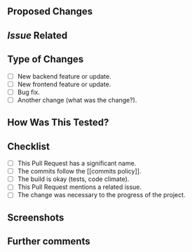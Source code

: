 ## Proposed Changes
<!--- Make a brief outline of your changes. -->
<!--- Faça um breve resumo de suas mudanças. -->

## _Issue_ Related
<!--- This project only accepts _pull requests_ related to opened _issues_. -->
<!--- If you are suggesting a new _feature_ or change, please discuss in a _issue_ before. -->
<!--- If you are correcting a _bug_, there should be a _issue_ describing it with steps to reproduce. -->
<!--- Please add the link to _issue_ here: -->
<!--- Este projeto apenas aceita _pull requests_ relacionadas à _issues_ abertas. -->
<!--- Se está sugerindo uma nova _feature_ ou mudança, por favor discuta em uma _issue_ antes. -->
<!--- Se está corrigindo um _bug_, deve haver uma _issue_ descrevendo-o com passos para reproduzir. -->
<!--- Por favor, adicione o link para a _issue_ aqui: -->

## Type of Changes
<!--- What type of change this Pull Request brings to SIGS? Put an **x** in the boxes that apply. -->
<!--- Que tipo de mudança o Pull Request traz para o SIGS? Coloque um **x** nas caixas que se aplicam. -->

- [ ] New backend feature or update.
- [ ] New frontend feature or update.
- [ ] Bug fix.
- [ ] Another change (what was the change?).

## How Was This Tested?
<!--- Please describe in detail how you tested your changes. -->
<!--- Include details of your test setup and the tests you ran -->
<!--- to see how your change affects other areas of the code, etc. -->
<!--- Por favor, descreva detalhadamente como você testou suas mudanças. -->
<!--- Inclua detalhes do seu ambiente de teste e os testes que você executou -->
<!--- para ver como a sua alteração afeta outras áreas do código, etc. -->

## Checklist
<!--- Put an **x** in the boxes that apply. If you're confused about any of the following topics, ask us. We're here to help you! -->
<!--- Coloque um **x** nas caixas que se aplicam. Se você está confuso sobre qualquer um dos tópicos a seguir, pergunte-nos. Estamos aqui para ajudar você! -->

- [ ] This Pull Request has a significant name.
- [ ] The commits follow the [[commits policy]].
- [ ] The build is okay (tests, code climate).
- [ ] This Pull Request mentions a related issue.
- [ ] The change was necessary to the progress of the project.

## Screenshots
<!--- If necessary, use screenshots to show us your changes on the frontend. -->
<!--- Se necessário, use capturas de tela para nos mostrar suas alterações no frontend. -->

## Further comments
<!--- If you have something more to tell us (questions, explanations, etc) write them down here. We'll answer you as soon as possible. -->
<!--- Se você tem algo mais para nos dizer (perguntas, explicações, etc) escrava-os aqui. Nós lhe responderemos o mais breve possível. -->
